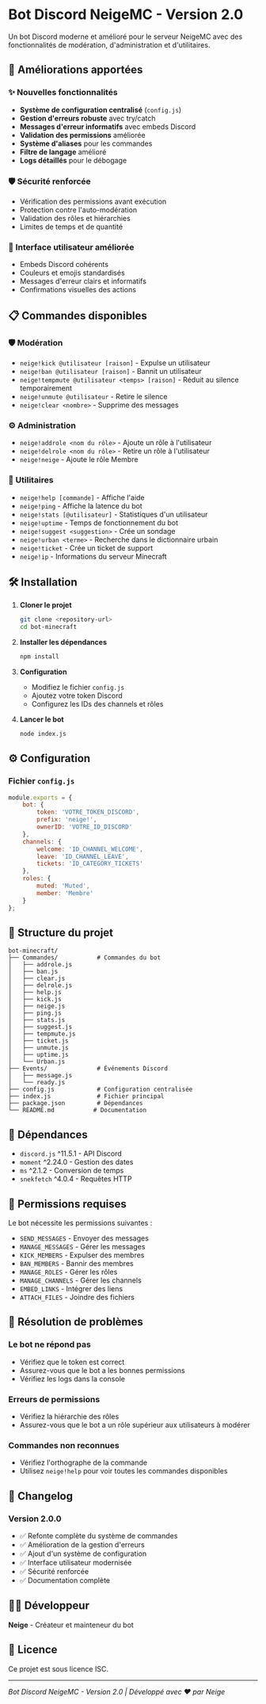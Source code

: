 # Bot Discord NeigeMC - Version 2.0

Un bot Discord moderne et amélioré pour le serveur NeigeMC avec des fonctionnalités de modération, d'administration et d'utilitaires.

## 🚀 Améliorations apportées

### ✨ Nouvelles fonctionnalités
- **Système de configuration centralisé** (`config.js`)
- **Gestion d'erreurs robuste** avec try/catch
- **Messages d'erreur informatifs** avec embeds Discord
- **Validation des permissions** améliorée
- **Système d'aliases** pour les commandes
- **Filtre de langage** amélioré
- **Logs détaillés** pour le débogage

### 🛡️ Sécurité renforcée
- Vérification des permissions avant exécution
- Protection contre l'auto-modération
- Validation des rôles et hiérarchies
- Limites de temps et de quantité

### 🎨 Interface utilisateur améliorée
- Embeds Discord cohérents
- Couleurs et emojis standardisés
- Messages d'erreur clairs et informatifs
- Confirmations visuelles des actions

## 📋 Commandes disponibles

### 🛡️ Modération
- `neige!kick @utilisateur [raison]` - Expulse un utilisateur
- `neige!ban @utilisateur [raison]` - Bannit un utilisateur
- `neige!tempmute @utilisateur <temps> [raison]` - Réduit au silence temporairement
- `neige!unmute @utilisateur` - Retire le silence
- `neige!clear <nombre>` - Supprime des messages

### ⚙️ Administration
- `neige!addrole <nom du rôle>` - Ajoute un rôle à l'utilisateur
- `neige!delrole <nom du rôle>` - Retire un rôle à l'utilisateur
- `neige!neige` - Ajoute le rôle Membre

### 🔧 Utilitaires
- `neige!help [commande]` - Affiche l'aide
- `neige!ping` - Affiche la latence du bot
- `neige!stats [@utilisateur]` - Statistiques d'un utilisateur
- `neige!uptime` - Temps de fonctionnement du bot
- `neige!suggest <suggestion>` - Crée un sondage
- `neige!urban <terme>` - Recherche dans le dictionnaire urbain
- `neige!ticket` - Crée un ticket de support
- `neige!ip` - Informations du serveur Minecraft

## 🛠️ Installation

1. **Cloner le projet**
   ```bash
   git clone <repository-url>
   cd bot-minecraft
   ```

2. **Installer les dépendances**
   ```bash
   npm install
   ```

3. **Configuration**
   - Modifiez le fichier `config.js`
   - Ajoutez votre token Discord
   - Configurez les IDs des channels et rôles

4. **Lancer le bot**
   ```bash
   node index.js
   ```

## ⚙️ Configuration

### Fichier `config.js`
```javascript
module.exports = {
    bot: {
        token: 'VOTRE_TOKEN_DISCORD',
        prefix: 'neige!',
        ownerID: 'VOTRE_ID_DISCORD'
    },
    channels: {
        welcome: 'ID_CHANNEL_WELCOME',
        leave: 'ID_CHANNEL_LEAVE',
        tickets: 'ID_CATEGORY_TICKETS'
    },
    roles: {
        muted: 'Muted',
        member: 'Membre'
    }
};
```

## 📁 Structure du projet

```
bot-minecraft/
├── Commandes/           # Commandes du bot
│   ├── addrole.js
│   ├── ban.js
│   ├── clear.js
│   ├── delrole.js
│   ├── help.js
│   ├── kick.js
│   ├── neige.js
│   ├── ping.js
│   ├── stats.js
│   ├── suggest.js
│   ├── tempmute.js
│   ├── ticket.js
│   ├── unmute.js
│   ├── uptime.js
│   └── Urban.js
├── Events/              # Événements Discord
│   ├── message.js
│   └── ready.js
├── config.js            # Configuration centralisée
├── index.js             # Fichier principal
├── package.json         # Dépendances
└── README.md           # Documentation
```

## 🔧 Dépendances

- `discord.js` ^11.5.1 - API Discord
- `moment` ^2.24.0 - Gestion des dates
- `ms` ^2.1.2 - Conversion de temps
- `snekfetch` ^4.0.4 - Requêtes HTTP

## 🚨 Permissions requises

Le bot nécessite les permissions suivantes :
- `SEND_MESSAGES` - Envoyer des messages
- `MANAGE_MESSAGES` - Gérer les messages
- `KICK_MEMBERS` - Expulser des membres
- `BAN_MEMBERS` - Bannir des membres
- `MANAGE_ROLES` - Gérer les rôles
- `MANAGE_CHANNELS` - Gérer les channels
- `EMBED_LINKS` - Intégrer des liens
- `ATTACH_FILES` - Joindre des fichiers

## 🐛 Résolution de problèmes

### Le bot ne répond pas
- Vérifiez que le token est correct
- Assurez-vous que le bot a les bonnes permissions
- Vérifiez les logs dans la console

### Erreurs de permissions
- Vérifiez la hiérarchie des rôles
- Assurez-vous que le bot a un rôle supérieur aux utilisateurs à modérer

### Commandes non reconnues
- Vérifiez l'orthographe de la commande
- Utilisez `neige!help` pour voir toutes les commandes disponibles

## 📝 Changelog

### Version 2.0.0
- ✅ Refonte complète du système de commandes
- ✅ Amélioration de la gestion d'erreurs
- ✅ Ajout d'un système de configuration
- ✅ Interface utilisateur modernisée
- ✅ Sécurité renforcée
- ✅ Documentation complète

## 👨‍💻 Développeur

**Neige** - Créateur et mainteneur du bot

## 📄 Licence

Ce projet est sous licence ISC.

---

*Bot Discord NeigeMC - Version 2.0 | Développé avec ❤️ par Neige*
